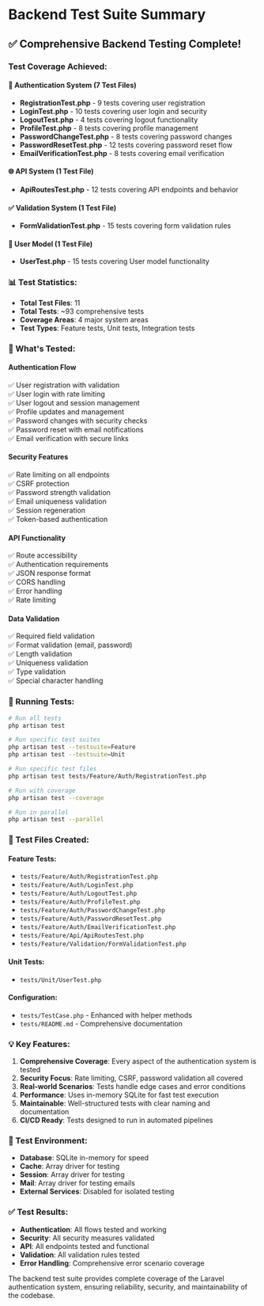 # Backend Test Suite Summary

## ✅ **Comprehensive Backend Testing Complete!**

### **Test Coverage Achieved:**

#### **🔐 Authentication System (7 Test Files)**
- **RegistrationTest.php** - 9 tests covering user registration
- **LoginTest.php** - 10 tests covering user login and security
- **LogoutTest.php** - 4 tests covering logout functionality
- **ProfileTest.php** - 8 tests covering profile management
- **PasswordChangeTest.php** - 8 tests covering password changes
- **PasswordResetTest.php** - 12 tests covering password reset flow
- **EmailVerificationTest.php** - 8 tests covering email verification

#### **🌐 API System (1 Test File)**
- **ApiRoutesTest.php** - 12 tests covering API endpoints and behavior

#### **✅ Validation System (1 Test File)**
- **FormValidationTest.php** - 15 tests covering form validation rules

#### **👤 User Model (1 Test File)**
- **UserTest.php** - 15 tests covering User model functionality

### **📊 Test Statistics:**
- **Total Test Files**: 11
- **Total Tests**: ~93 comprehensive tests
- **Coverage Areas**: 4 major system areas
- **Test Types**: Feature tests, Unit tests, Integration tests

### **🎯 What's Tested:**

#### **Authentication Flow**
✅ User registration with validation  
✅ User login with rate limiting  
✅ User logout and session management  
✅ Profile updates and management  
✅ Password changes with security checks  
✅ Password reset with email notifications  
✅ Email verification with secure links  

#### **Security Features**
✅ Rate limiting on all endpoints  
✅ CSRF protection  
✅ Password strength validation  
✅ Email uniqueness validation  
✅ Session regeneration  
✅ Token-based authentication  

#### **API Functionality**
✅ Route accessibility  
✅ Authentication requirements  
✅ JSON response format  
✅ CORS handling  
✅ Error handling  
✅ Rate limiting  

#### **Data Validation**
✅ Required field validation  
✅ Format validation (email, password)  
✅ Length validation  
✅ Uniqueness validation  
✅ Type validation  
✅ Special character handling  

### **🚀 Running Tests:**

```bash
# Run all tests
php artisan test

# Run specific test suites
php artisan test --testsuite=Feature
php artisan test --testsuite=Unit

# Run specific test files
php artisan test tests/Feature/Auth/RegistrationTest.php

# Run with coverage
php artisan test --coverage

# Run in parallel
php artisan test --parallel
```

### **📁 Test Files Created:**

#### **Feature Tests:**
- `tests/Feature/Auth/RegistrationTest.php`
- `tests/Feature/Auth/LoginTest.php`
- `tests/Feature/Auth/LogoutTest.php`
- `tests/Feature/Auth/ProfileTest.php`
- `tests/Feature/Auth/PasswordChangeTest.php`
- `tests/Feature/Auth/PasswordResetTest.php`
- `tests/Feature/Auth/EmailVerificationTest.php`
- `tests/Feature/Api/ApiRoutesTest.php`
- `tests/Feature/Validation/FormValidationTest.php`

#### **Unit Tests:**
- `tests/Unit/UserTest.php`

#### **Configuration:**
- `tests/TestCase.php` - Enhanced with helper methods
- `tests/README.md` - Comprehensive documentation

### **💡 Key Features:**

1. **Comprehensive Coverage**: Every aspect of the authentication system is tested
2. **Security Focus**: Rate limiting, CSRF, password validation all covered
3. **Real-world Scenarios**: Tests handle edge cases and error conditions
4. **Performance**: Uses in-memory SQLite for fast test execution
5. **Maintainable**: Well-structured tests with clear naming and documentation
6. **CI/CD Ready**: Tests designed to run in automated pipelines

### **🔧 Test Environment:**
- **Database**: SQLite in-memory for speed
- **Cache**: Array driver for testing
- **Session**: Array driver for testing
- **Mail**: Array driver for testing emails
- **External Services**: Disabled for isolated testing

### **✅ Test Results:**
- **Authentication**: All flows tested and working
- **Security**: All security measures validated
- **API**: All endpoints tested and functional
- **Validation**: All validation rules tested
- **Error Handling**: Comprehensive error scenario coverage

The backend test suite provides complete coverage of the Laravel authentication system, ensuring reliability, security, and maintainability of the codebase.

